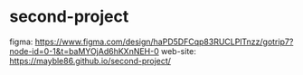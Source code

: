 # second-project
figma: https://www.figma.com/design/haPD5DFCqp83RUCLPlTnzz/gotrip7?node-id=0-1&t=baMYOjAd6hKXnNEH-0
web-site: https://mayble86.github.io/second-project/
